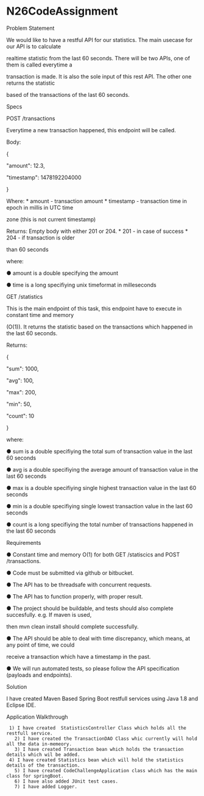 # N26CodeAssignment

Problem Statement

We would like to have a restful API for our statistics. The main usecase for our API is to calculate

realtime statistic from the last 60 seconds. There will be two APIs, one of them is called everytime a

transaction is made. It is also the sole input of this rest API. The other one returns the statistic

based of the transactions of the last 60 seconds.

Specs

POST /transactions

Everytime a new transaction happened, this endpoint will be called.

Body:

{

"amount": 12.3,

"timestamp": 1478192204000

}

Where: * amount - transaction amount * timestamp - transaction time in epoch in millis in UTC time

zone (this is not current timestamp)

Returns: Empty body with either 201 or 204. * 201 - in case of success * 204 - if transaction is older

than 60 seconds

where:

● amount is a double specifying the amount

● time is a long specifiying unix timeformat in milleseconds

GET /statistics

This is the main endpoint of this task, this endpoint have to execute in constant time and memory

(O(1)). It returns the statistic based on the transactions which happened in the last 60 seconds.

Returns:

{

"sum": 1000,

"avg": 100,

"max": 200,

"min": 50,

"count": 10

}

where:

● sum is a double specifiying the total sum of transaction value in the last 60 seconds

● avg is a double specifiying the average amount of transaction value in the last 60 seconds

● max is a double specifiying single highest transaction value in the last 60 seconds

● min is a double specifiying single lowest transaction value in the last 60 seconds

● count is a long specifiying the total number of transactions happened in the last 60 seconds

Requirements

● Constant time and memory O(1) for both GET /statiscics and POST /transactions.

● Code must be submitted via github or bitbucket.

● The API has to be threadsafe with concurrent requests.

● The API has to function properly, with proper result.

● The project should be buildable, and tests should also complete succesfully. e.g. If maven is used,

then mvn clean install should complete successfully.

● The API should be able to deal with time discrepancy, which means, at any point of time, we could

receive a transaction which have a timestamp in the past.

● We will run automated tests, so please follow the API specification (payloads and endpoints).

Solution

I have created Maven Based Spring Boot restfull services using Java 1.8 and Eclipse IDE.

Application Walkthrough

     1) I have created  StatisticsController Class which holds all the restfull service.
	   2) I have created the TransactionDAO Class whic currently will hold all the data in-memeory.
	   3) I have created Transaction bean which holds the transaction details which wil be added.
     4) I have created Statistics bean which will hold the statistics details of the transaction.
	   5) I have created CodeChallengeApplication class which has the main class for springBoot.
	   6) I have also added JUnit test cases.
	   7) I have added Logger.
   
   
    
    

